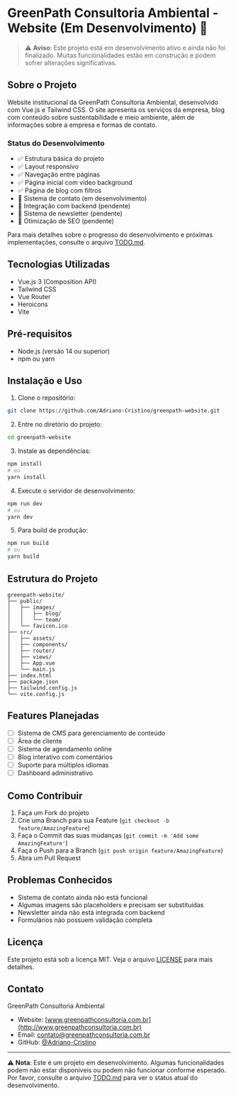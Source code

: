 # GreenPath Consultoria Ambiental - Website (Em Desenvolvimento) 🌱

> ⚠️ **Aviso**: Este projeto está em desenvolvimento ativo e ainda não foi finalizado. Muitas funcionalidades estão em construção e podem sofrer alterações significativas.

## Sobre o Projeto

Website institucional da GreenPath Consultoria Ambiental, desenvolvido com Vue.js e Tailwind CSS. O site apresenta os serviços da empresa, blog com conteúdo sobre sustentabilidade e meio ambiente, além de informações sobre a empresa e formas de contato.

### Status do Desenvolvimento

- ✅ Estrutura básica do projeto
- ✅ Layout responsivo
- ✅ Navegação entre páginas
- ✅ Página inicial com vídeo background
- ✅ Página de blog com filtros
- 🚧 Sistema de contato (em desenvolvimento)
- 🚧 Integração com backend (pendente)
- 🚧 Sistema de newsletter (pendente)
- 🚧 Otimização de SEO (pendente)

Para mais detalhes sobre o progresso do desenvolvimento e próximas implementações, consulte o arquivo [TODO.md](TODO.md).

## Tecnologias Utilizadas

- Vue.js 3 (Composition API)
- Tailwind CSS
- Vue Router
- Heroicons
- Vite

## Pré-requisitos

- Node.js (versão 14 ou superior)
- npm ou yarn

## Instalação e Uso

1. Clone o repositório:
```bash
git clone https://github.com/Adriano-Cristino/greenpath-website.git
```

2. Entre no diretório do projeto:
```bash
cd greenpath-website
```

3. Instale as dependências:
```bash
npm install
# ou
yarn install
```

4. Execute o servidor de desenvolvimento:
```bash
npm run dev
# ou
yarn dev
```

5. Para build de produção:
```bash
npm run build
# ou
yarn build
```

## Estrutura do Projeto

```
greenpath-website/
├── public/
│   ├── images/
│   │   ├── blog/
│   │   └── team/
│   └── favicon.ico
├── src/
│   ├── assets/
│   ├── components/
│   ├── router/
│   ├── views/
│   ├── App.vue
│   └── main.js
├── index.html
├── package.json
├── tailwind.config.js
└── vite.config.js
```

## Features Planejadas

- [ ] Sistema de CMS para gerenciamento de conteúdo
- [ ] Área de cliente
- [ ] Sistema de agendamento online
- [ ] Blog interativo com comentários
- [ ] Suporte para múltiplos idiomas
- [ ] Dashboard administrativo

## Como Contribuir

1. Faça um Fork do projeto
2. Crie uma Branch para sua Feature (`git checkout -b feature/AmazingFeature`)
3. Faça o Commit das suas mudanças (`git commit -m 'Add some AmazingFeature'`)
4. Faça o Push para a Branch (`git push origin feature/AmazingFeature`)
5. Abra um Pull Request

## Problemas Conhecidos

- Sistema de contato ainda não está funcional
- Algumas imagens são placeholders e precisam ser substituídas
- Newsletter ainda não está integrada com backend
- Formulários não possuem validação completa

## Licença

Este projeto está sob a licença MIT. Veja o arquivo [LICENSE](LICENSE) para mais detalhes.

## Contato

GreenPath Consultoria Ambiental
- Website: [www.greenpathconsultoria.com.br](http://www.greenpathconsultoria.com.br)
- Email: contato@greenpathconsultoria.com.br
- GitHub: [@Adriano-Cristino](https://github.com/Adriano-Cristino)

---

⚠️ **Nota**: Este é um projeto em desenvolvimento. Algumas funcionalidades podem não estar disponíveis ou podem não funcionar conforme esperado. Por favor, consulte o arquivo [TODO.md](TODO.md) para ver o status atual do desenvolvimento.
